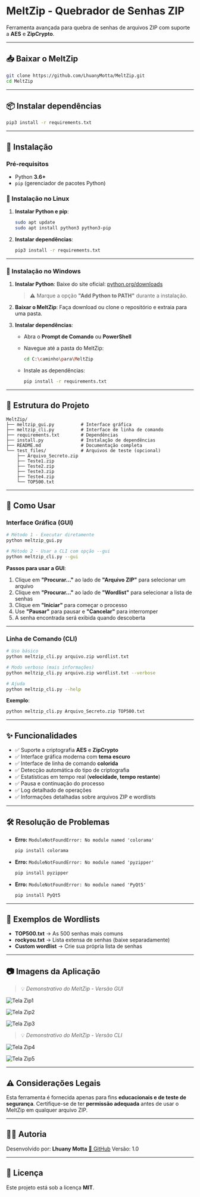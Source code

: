 # MeltZip - Quebrador de Senhas ZIP

Ferramenta avançada para quebra de senhas de arquivos ZIP com suporte a **AES** e **ZipCrypto**.

---

## 📥 Baixar o MeltZip

```bash
git clone https://github.com/LhuanyMotta/MeltZip.git
cd MeltZip
```

---

## 📦 Instalar dependências

```bash
pip3 install -r requirements.txt
```

---

## 📌 Instalação

### Pré-requisitos

* Python **3.6+**
* `pip` (gerenciador de pacotes Python)

### 🔹 Instalação no Linux

1. **Instalar Python e pip**:

   ```bash
   sudo apt update
   sudo apt install python3 python3-pip
   ```

2. **Instalar dependências**:

   ```bash
   pip3 install -r requirements.txt
   ```

---

### 🔹 Instalação no Windows

1. **Instalar Python**:
   Baixe do site oficial: [python.org/downloads](https://www.python.org/downloads/)

   > ⚠️ Marque a opção **"Add Python to PATH"** durante a instalação.

2. **Baixar o MeltZip**:
   Faça download ou clone o repositório e extraia para uma pasta.

3. **Instalar dependências**:

   * Abra o **Prompt de Comando** ou **PowerShell**
   * Navegue até a pasta do MeltZip:

     ```bash
     cd C:\caminho\para\MeltZip
     ```
   * Instale as dependências:

     ```bash
     pip install -r requirements.txt
     ```

---

## 📁 Estrutura do Projeto

```
MeltZip/
├── meltzip_gui.py          # Interface gráfica
├── meltzip_cli.py          # Interface de linha de comando
├── requirements.txt        # Dependências
├── install.py              # Instalação de dependências
├── README.md               # Documentação completa
└── test_files/             # Arquivos de teste (opcional)
    ├── Arquivo_Secreto.zip
    ├── Teste1.zip
    ├── Teste2.zip
    ├── Teste3.zip
    ├── Teste4.zip
    └── TOP500.txt
```

---

## 🚀 Como Usar

### Interface Gráfica (GUI)

```bash
# Método 1 - Executar diretamente
python meltzip_gui.py

# Método 2 - Usar a CLI com opção --gui
python meltzip_cli.py --gui
```

**Passos para usar a GUI**:

1. Clique em **"Procurar..."** ao lado de **"Arquivo ZIP"** para selecionar um arquivo
2. Clique em **"Procurar..."** ao lado de **"Wordlist"** para selecionar a lista de senhas
3. Clique em **"Iniciar"** para começar o processo
4. Use **"Pausar"** para pausar e **"Cancelar"** para interromper
5. A senha encontrada será exibida quando descoberta

---

### Linha de Comando (CLI)

```bash
# Uso básico
python meltzip_cli.py arquivo.zip wordlist.txt

# Modo verboso (mais informações)
python meltzip_cli.py arquivo.zip wordlist.txt --verbose

# Ajuda
python meltzip_cli.py --help
```

**Exemplo**:

```bash
python meltzip_cli.py Arquivo_Secreto.zip TOP500.txt
```

---

## ✨ Funcionalidades

- ✅ Suporte a criptografia **AES** e **ZipCrypto**
- ✅ Interface gráfica moderna com **tema escuro**
- ✅ Interface de linha de comando **colorida**
- ✅ Detecção automática do tipo de criptografia
- ✅ Estatísticas em tempo real (**velocidade, tempo restante**)
- ✅ Pausa e continuação do processo
- ✅ Log detalhado de operações
- ✅ Informações detalhadas sobre arquivos ZIP e wordlists

---

## 🛠️ Resolução de Problemas

* **Erro:** `ModuleNotFoundError: No module named 'colorama'`

  ```bash
  pip install colorama
  ```

* **Erro:** `ModuleNotFoundError: No module named 'pyzipper'`

  ```bash
  pip install pyzipper
  ```

* **Erro:** `ModuleNotFoundError: No module named 'PyQt5'`

  ```bash
  pip install PyQt5
  ```

---

## 📝 Exemplos de Wordlists

* **TOP500.txt** → As 500 senhas mais comuns
* **rockyou.txt** → Lista extensa de senhas (baixe separadamente)
* **Custom wordlist** → Crie sua própria lista de senhas

---

## 📷 Imagens da Aplicação

> 💡 *Demonstrativo do MeltZip - Versão GUI*

![Tela Zip1](imagens/MeltZip1.png)

![Tela Zip2](imagens/MeltZip2.png)


![Tela Zip3](imagens/MeltZip3.png)

> 💡 *Demonstrativo do MeltZip - Versão CLI*

![Tela Zip4](imagens/MeltZip4.png)

![Tela Zip5](imagens/MeltZip5.png)

---

## ⚠️ Considerações Legais

Esta ferramenta é fornecida apenas para fins **educacionais e de teste de segurança**.
Certifique-se de ter **permissão adequada** antes de usar o MeltZip em qualquer arquivo ZIP.

---

## 🙋‍♀️ Autoria

Desenvolvido por: **Lhuany Motta** [🔗 GitHub](https://github.com/LhuanyMotta)
Versão: 1.0

---

## 📄 Licença

Este projeto está sob a licença **MIT**.

